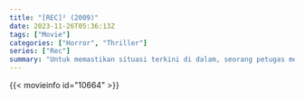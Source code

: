 ```yaml
---
title: "[REC]² (2009)"
date: 2023-11-26T05:36:13Z
tags: ["Movie"]
categories: ["Horror", "Thriller"]
series: ["Rec"]
summary: "Untuk memastikan situasi terkini di dalam, seorang petugas medis dan tim GEO masuk ke gedung apartemen yang dikarantina dan bernasib buruk."
---
```


<mux-player stream-type="on-demand"
src="https://kp3d-my.sharepoint.com/personal/ryoo_kp3d_onmicrosoft_com/_layouts/15/download.aspx?share=EWDhzTaLEj5Osyu10Bq18KIBJvPGRwH5WwI99AFc8B2QNQ" prefer-playback="mse" controls>

</mux-player>


{{< movieinfo id="10664" >}}

<script src="https://cdn.jsdelivr.net/npm/@mux/mux-player"></script>

 <script type="application/ld+json ">
{
"@context": "https://schema.org/",
"@type": "VideoObject",
"name": "[REC]² (2009)",
"contentUrl": "https://stream.mux.com/yBREOYvszbt3JbuoMqxrEfQg3eIjovE009gSVClxlKHQ.m3u8",
"thumbnailUrl": "https://www.themoviedb.org/t/p/original/cIxE2CQo5eywWcOK7Zy8v5JYR2V.jpg?width=314&fit_mode=preserve&time=25",
"uploadDate": "2023-11-26T05:36:13Z",
}

</script>
